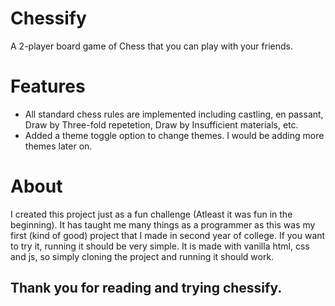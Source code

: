 # Chessify
A 2-player board game of Chess that you can play with your friends.

# Features
- All standard chess rules are implemented including castling, en passant, Draw by Three-fold repetetion, Draw by Insufficient materials, etc.
- Added a theme toggle option to change themes. I would be adding more themes later on.

# About
I created this project just as a fun challenge (Atleast it was fun in the beginning). It has taught me many things as a programmer as this was my first (kind of good) project that I made in second year of college.
If you want to try it, running it should be very simple. It is made with vanilla html, css and js, so simply cloning the project and running it should work.
## Thank you for reading and trying chessify.
